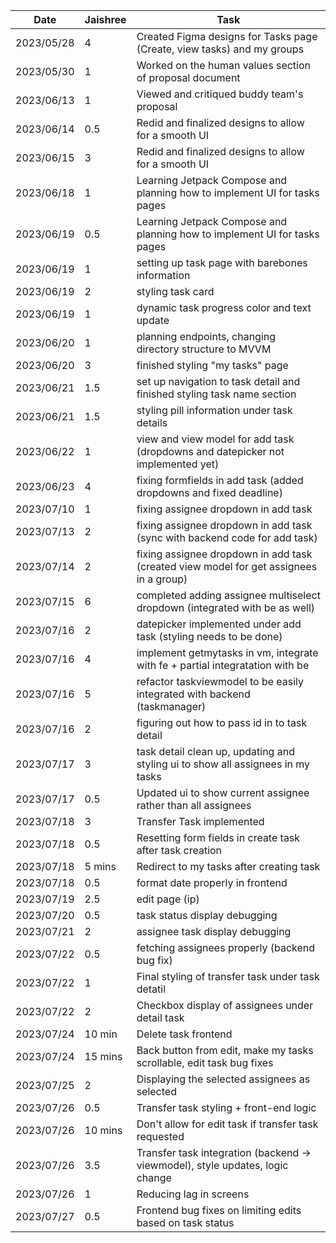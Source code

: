 | Date       | Jaishree | Task                                                                                   |
|------------|----------|----------------------------------------------------------------------------------------|
| 2023/05/28 | 4        | Created Figma designs for Tasks page (Create, view tasks) and my groups                |
| 2023/05/30 | 1        | Worked on the human values section of proposal document                                |
| 2023/06/13 | 1        | Viewed and critiqued buddy team's proposal                                             |
| 2023/06/14 | 0.5      | Redid and finalized designs to allow for a smooth UI                                   |
| 2023/06/15 | 3        | Redid and finalized designs to allow for a smooth UI                                   |
| 2023/06/18 | 1        | Learning Jetpack Compose and planning how to implement UI for tasks pages              |
| 2023/06/19 | 0.5      | Learning Jetpack Compose and planning how to implement UI for tasks pages              |
| 2023/06/19 | 1        | setting up task page with barebones information                                        |
| 2023/06/19 | 2        | styling task card                                                                      |
| 2023/06/19 | 1        | dynamic task progress color and text update                                            |
| 2023/06/20 | 1        | planning endpoints, changing directory structure to MVVM                               |
| 2023/06/20 | 3        | finished styling "my tasks" page                                                       |
| 2023/06/21 | 1.5      | set up navigation to task detail and finished styling task name section                |
| 2023/06/21 | 1.5      | styling pill information under task details                                            |
| 2023/06/22 | 1        | view and view model for add task (dropdowns and datepicker not implemented yet)        |
| 2023/06/23 | 4        | fixing formfields in add task (added dropdowns and fixed deadline)                     |
| 2023/07/10 | 1        | fixing assignee dropdown in add task                                                   |
| 2023/07/13 | 2        | fixing assignee dropdown in add task (sync with backend code for add task)             |
| 2023/07/14 | 2        | fixing assignee dropdown in add task (created view model for get assignees in a group) |
| 2023/07/15 | 6        | completed adding assignee multiselect dropdown (integrated with be as well)            |
| 2023/07/16 | 2        | datepicker implemented under add task (styling needs to be done)                       |
| 2023/07/16 | 4        | implement getmytasks in vm, integrate with fe + partial integratation with be          |
| 2023/07/16 | 5        | refactor taskviewmodel to be easily integrated with backend (taskmanager)              |
| 2023/07/16 | 2        | figuring out how to pass id in to task detail                                          |
| 2023/07/17 | 3        | task detail clean up, updating and styling ui to show all assignees in my tasks        |
| 2023/07/17 | 0.5      | Updated ui to show current assignee rather than all assignees                          |
| 2023/07/18 | 3        | Transfer Task implemented                                                              |
| 2023/07/18 | 0.5      | Resetting form fields in create task after task creation                               |
| 2023/07/18 | 5 mins   | Redirect to my tasks after creating task                                               |
| 2023/07/18 | 0.5      | format date properly in frontend                                                       |
| 2023/07/19 | 2.5      | edit page (ip)                                                                         |
| 2023/07/20 | 0.5      | task status display debugging                                                          |
| 2023/07/21 | 2        | assignee task display debugging                                                        |
| 2023/07/22 | 0.5      | fetching assignees properly (backend bug fix)                                          |
| 2023/07/22 | 1        | Final styling of transfer task under task detatil                                      |
| 2023/07/22 | 2        | Checkbox display of assignees under detail task                                        |
| 2023/07/24 | 10 min   | Delete task frontend                                                                   |
| 2023/07/24 | 15 mins  | Back button from edit, make my tasks scrollable, edit task bug fixes                   |
| 2023/07/25 | 2        | Displaying the selected assignees as selected                                          |
| 2023/07/26 | 0.5      | Transfer task styling + front-end logic                                                |
| 2023/07/26 | 10 mins  | Don't allow for edit task if transfer task requested                                   |
| 2023/07/26 | 3.5      | Transfer task integration (backend -> viewmodel), style updates, logic change          |
| 2023/07/26 | 1        | Reducing lag in screens                                                                |
| 2023/07/27 | 0.5      | Frontend bug fixes on limiting edits based on task status                              |

